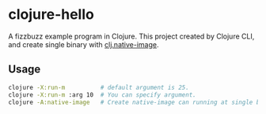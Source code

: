 # clojure-hello

A fizzbuzz example program in Clojure.
This project created by Clojure CLI, and create single binary with [clj.native-image](https://github.com/taylorwood/clj.native-image).

## Usage

```sh
clojure -X:run-m          # default argument is 25.
clojure -X:run-m :arg 10  # You can specify argument. 
clojure -A:native-image   # Create native-image can running at single binary.
```

